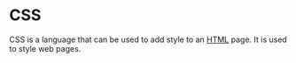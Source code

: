 # CSS

CSS is a language that can be used to add style to an [HTML](/wiki/HTML) page. It is used to style web pages.
